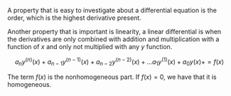 A property that is easy to investigate about a differential equation is the order, which is the highest derivative present.

Another property that is important is linearity, a linear differential is when the derivatives are only combined with addition and multiplication with a function of $x$ and only not multiplied with any $y$ function.

$$
a_{n}y^{(n)}(x) +
a_{n- 1}y^{(n-1)}(x) +
a_{n-2}y^{(n-2)}(x) + \dots
a_{1}y^{(1)}(x) +
a_{0}y(x) +
=f(x)
$$

The term $f(x)$ is the nonhomogeneous part.
If $f(x) = 0$, we have that it is homogeneous.